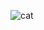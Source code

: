 
![cat](https://user-images.githubusercontent.com/101216652/229203637-076e879c-4a09-4ece-9c27-ce6234998806.png)
 
